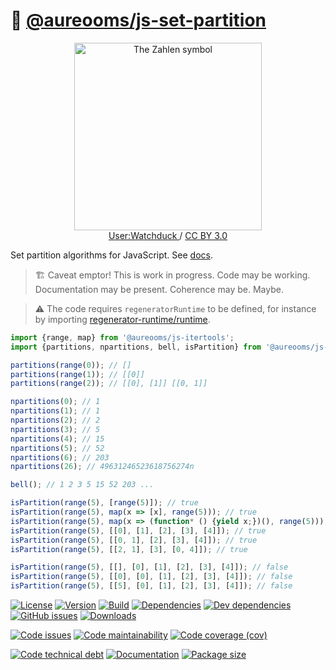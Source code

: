 :bento: [@aureooms/js-set-partition](https://aureooms.github.io/js-set-partition)
==

<p align="center">
<a href="https://en.wikipedia.org/wiki/File:Set_partitions_4;_Hasse;_circles.svg">
<img alt="The Zahlen symbol" src="https://upload.wikimedia.org/wikipedia/commons/3/32/Set_partitions_4%3B_Hasse%3B_circles.svg" width="300">
</a><br/>
<a href="https://commons.wikimedia.org/wiki/User:Watchduck">
User:Watchduck
</a>
/
<a href="https://creativecommons.org/licenses/by/3.0/deed.en">CC BY 3.0</a>
</p>

Set partition algorithms for JavaScript.
See [docs](https://aureooms.github.io/js-set-partition/index.html).

> :building_construction: Caveat emptor! This is work in progress. Code may be
> working. Documentation may be present. Coherence may be. Maybe.

> :warning: The code requires `regeneratorRuntime` to be defined, for instance by importing
> [regenerator-runtime/runtime](https://www.npmjs.com/package/regenerator-runtime).

```js
import {range, map} from '@aureooms/js-itertools';
import {partitions, npartitions, bell, isPartition} from '@aureooms/js-set-partition';

partitions(range(0)); // []
partitions(range(1)); // [[0]]
partitions(range(2)); // [[0], [1]] [[0, 1]]

npartitions(0); // 1
npartitions(1); // 1
npartitions(2); // 2
npartitions(3); // 5
npartitions(4); // 15
npartitions(5); // 52
npartitions(6); // 203
npartitions(26); // 49631246523618756274n

bell(); // 1 2 3 5 15 52 203 ...

isPartition(range(5), [range(5)]); // true
isPartition(range(5), map(x => [x], range(5))); // true
isPartition(range(5), map(x => (function* () {yield x;})(), range(5))); // true
isPartition(range(5), [[0], [1], [2], [3], [4]]); // true
isPartition(range(5), [[0, 1], [2], [3], [4]]); // true
isPartition(range(5), [[2, 1], [3], [0, 4]]); // true

isPartition(range(5), [[], [0], [1], [2], [3], [4]]); // false
isPartition(range(5), [[0], [0], [1], [2], [3], [4]]); // false
isPartition(range(5), [[5], [0], [1], [2], [3], [4]]); // false
```

[![License](https://img.shields.io/github/license/aureooms/js-set-partition.svg)](https://raw.githubusercontent.com/aureooms/js-set-partition/main/LICENSE)
[![Version](https://img.shields.io/npm/v/@aureooms/js-set-partition.svg)](https://www.npmjs.org/package/@aureooms/js-set-partition)
[![Build](https://img.shields.io/travis/aureooms/js-set-partition/main.svg)](https://travis-ci.org/aureooms/js-set-partition/branches)
[![Dependencies](https://img.shields.io/david/aureooms/js-set-partition.svg)](https://david-dm.org/aureooms/js-set-partition)
[![Dev dependencies](https://img.shields.io/david/dev/aureooms/js-set-partition.svg)](https://david-dm.org/aureooms/js-set-partition?type=dev)
[![GitHub issues](https://img.shields.io/github/issues/aureooms/js-set-partition.svg)](https://github.com/aureooms/js-set-partition/issues)
[![Downloads](https://img.shields.io/npm/dm/@aureooms/js-set-partition.svg)](https://www.npmjs.org/package/@aureooms/js-set-partition)

[![Code issues](https://img.shields.io/codeclimate/issues/aureooms/js-set-partition.svg)](https://codeclimate.com/github/aureooms/js-set-partition/issues)
[![Code maintainability](https://img.shields.io/codeclimate/maintainability/aureooms/js-set-partition.svg)](https://codeclimate.com/github/aureooms/js-set-partition/trends/churn)
[![Code coverage (cov)](https://img.shields.io/codecov/c/gh/aureooms/js-set-partition/main.svg)](https://codecov.io/gh/aureooms/js-set-partition)
<!--[![Code coverage (alls)](https://img.shields.io/coveralls/github/aureooms/js-set-partition/main.svg)](https://coveralls.io/r/aureooms/js-set-partition)-->
<!--[![Code coverage (clim)](https://img.shields.io/codeclimate/coverage/aureooms/js-set-partition.svg)](https://codeclimate.com/github/aureooms/js-set-partition/trends/test_coverage_new_code)-->
[![Code technical debt](https://img.shields.io/codeclimate/tech-debt/aureooms/js-set-partition.svg)](https://codeclimate.com/github/aureooms/js-set-partition/trends/technical_debt)
[![Documentation](https://aureooms.github.io/js-set-partition/badge.svg)](https://aureooms.github.io/js-set-partition/source.html)
[![Package size](https://img.shields.io/bundlephobia/minzip/@aureooms/js-set-partition)](https://bundlephobia.com/result?p=@aureooms/js-set-partition)
